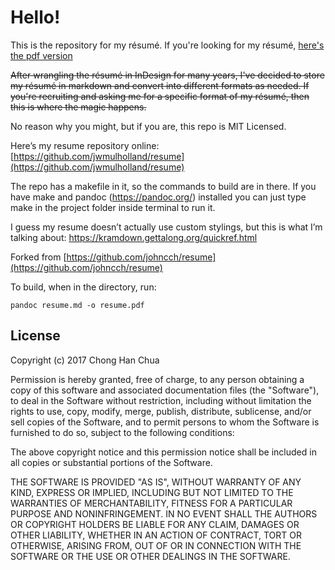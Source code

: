 # Hello!

This is the repository for my résumé. If you're looking for my résumé, [here's the pdf version](https://github.com/jwmulholland/resume/blob/master/output/resume.pdf)

~~After wrangling the résumé in InDesign for many years, I've decided to store my résumé in markdown and convert into different formats as needed. If you're recruiting and asking me for a specific format of my résumé, then this is where the magic happens.~~

No reason why you might, but if you are, this repo is MIT Licensed.

Here’s my resume repository online: [https://github.com/jwmulholland/resume](https://github.com/jwmulholland/resume)

The repo has a makefile in it, so the commands to build are in there. If you have make and pandoc (https://pandoc.org/) installed you can just type make in the project folder inside terminal to run it.

I guess my resume doesn’t actually use custom stylings, but this is what I’m talking about: https://kramdown.gettalong.org/quickref.html

Forked from [https://github.com/johncch/resume](https://github.com/johncch/resume)

To build, when in the directory, run:

```
pandoc resume.md -o resume.pdf
```

## License

Copyright (c) 2017 Chong Han Chua

Permission is hereby granted, free of charge, to any person obtaining a copy of this software and associated documentation files (the "Software"), to deal in the Software without restriction, including without limitation the rights to use, copy, modify, merge, publish, distribute, sublicense, and/or sell copies of the Software, and to permit persons to whom the Software is furnished to do so, subject to the following conditions:

The above copyright notice and this permission notice shall be included in all copies or substantial portions of the Software.

THE SOFTWARE IS PROVIDED "AS IS", WITHOUT WARRANTY OF ANY KIND, EXPRESS OR IMPLIED, INCLUDING BUT NOT LIMITED TO THE WARRANTIES OF MERCHANTABILITY, FITNESS FOR A PARTICULAR PURPOSE AND NONINFRINGEMENT. IN NO EVENT SHALL THE AUTHORS OR COPYRIGHT HOLDERS BE LIABLE FOR ANY CLAIM, DAMAGES OR OTHER LIABILITY, WHETHER IN AN ACTION OF CONTRACT, TORT OR OTHERWISE, ARISING FROM, OUT OF OR IN CONNECTION WITH THE SOFTWARE OR THE USE OR OTHER DEALINGS IN THE SOFTWARE.
